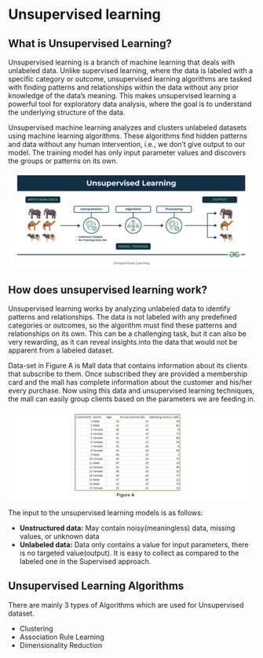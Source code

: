 # Unsupervised learning

## What is Unsupervised Learning?

Unsupervised learning is a branch of machine learning that deals with unlabeled data. Unlike supervised learning, where the data is labeled with a specific category or outcome, unsupervised learning algorithms are tasked with finding patterns and relationships within the data without any prior knowledge of the data’s meaning. This makes unsupervised learning a powerful tool for exploratory data analysis, where the goal is to understand the underlying structure of the data.

Unsupervised machine learning analyzes and clusters unlabeled datasets using machine learning algorithms. These algorithms find hidden patterns and data without any human intervention, i.e., we don’t give output to our model. The training model has only input parameter values and discovers the groups or patterns on its own.

![Unsupervised](img/Unsupervised1.png)

## How does unsupervised learning work?

Unsupervised learning works by analyzing unlabeled data to identify patterns and relationships. The data is not labeled with any predefined categories or outcomes, so the algorithm must find these patterns and relationships on its own. This can be a challenging task, but it can also be very rewarding, as it can reveal insights into the data that would not be apparent from a labeled dataset.

Data-set in Figure A is Mall data that contains information about its clients that subscribe to them. Once subscribed they are provided a membership card and the mall has complete information about the customer and his/her every purchase. Now using this data and unsupervised learning techniques, the mall can easily group clients based on the parameters we are feeding in. 

![Unsupervised](img/Unsupervised2.png)

The input to the unsupervised learning models is as follows: 

- **Unstructured data:** May contain noisy(meaningless) data, missing values, or unknown data
- **Unlabeled data:** Data only contains a value for input parameters, there is no targeted value(output). It is easy to collect as compared to the labeled one in the Supervised approach.


## Unsupervised Learning Algorithms
There are mainly 3 types of Algorithms which are used for Unsupervised dataset.

- Clustering
- Association Rule Learning
- Dimensionality Reduction
